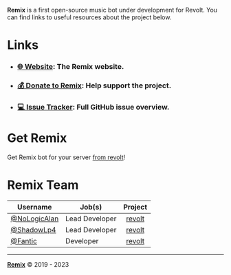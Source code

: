 **Remix** is a first open-source music bot under development for Revolt. You can find links to useful resources about the project below.

# Links

- ### [🌐 Website](https://remix.fairuse.org): The Remix website.
- ### [💰 Donate to Remix](): Help support the project.
- ### [💻 Issue Tracker](https://github.com/orgs/remix-bot/projects/1/views/1): Full GitHub issue overview.

# Get Remix

Get Remix bot for your server [from revolt](https://app.revolt.chat/bot/01FVB28WQ9JHMWK8K7RD0F0VCW)!

# Remix Team

|Username|Job(s)|Project|
|---|---|:-:|
|[@NoLogicAlan](https://github.com/NoLogicAlan)|Lead Developer|[revolt](https://github.com/remix-bot/revolt)|
|[@ShadowLp4](https://github.com/ShadowLp174)|Lead Developer|[revolt](https://github.com/remix-bot/revolt)|
|[@Fantic](https://github.com/fanticwastaken)|Developer|[revolt](https://github.com/remix-bot/revolt)|

---

[**Remix**](https://remix.fairuse.org) &copy; 2019 - 2023
